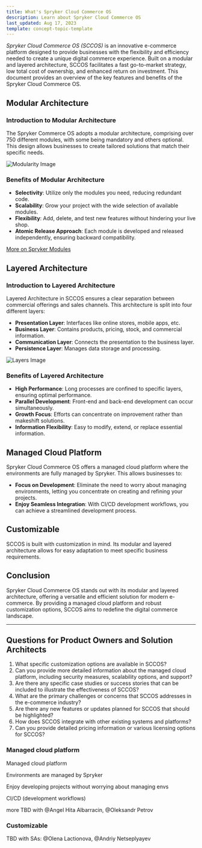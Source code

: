 ```yaml
---
title: What's Spryker Cloud Commerce OS
description: Learn about Spryker Cloud Commerce OS
last_updated: Aug 17, 2023
template: concept-topic-template
---
```



*Spryker Cloud Commerce OS (SCCOS)* is an innovative e-commerce platform designed to provide businesses with the flexibility and efficiency needed to create a unique digital commerce experience. Built on a modular and layered architecture, SCCOS facilitates a fast go-to-market strategy, low total cost of ownership, and enhanced return on investment. This document provides an overview of the key features and benefits of the Spryker Cloud Commerce OS.

## Modular Architecture

### Introduction to Modular Architecture

The Spryker Commerce OS adopts a modular architecture, comprising over 750 different modules, with some being mandatory and others optional. This design allows businesses to create tailored solutions that match their specific needs.

![Modularity Image](https://spryker.s3.eu-central-1.amazonaws.com/docs/About/About+Spryker/modularity_transparent.png)

### Benefits of Modular Architecture

* **Selectivity**: Utilize only the modules you need, reducing redundant code.
* **Scalability**: Grow your project with the wide selection of available modules.
* **Flexibility**: Add, delete, and test new features without hindering your live shop.
* **Atomic Release Approach**: Each module is developed and released independently, ensuring backward compatibility.

[More on Spryker Modules](https://github.com/spryker)

## Layered Architecture

### Introduction to Layered Architecture

Layered Architecture in SCCOS ensures a clear separation between commercial offerings and sales channels. This architecture is split into four different layers:

* **Presentation Layer**: Interfaces like online stores, mobile apps, etc.
* **Business Layer**: Contains products, pricing, stock, and commercial information.
* **Communication Layer**: Connects the presentation to the business layer.
* **Persistence Layer**: Manages data storage and processing.

![Layers Image](https://spryker.s3.eu-central-1.amazonaws.com/docs/About/About+Spryker/spryker_layers_s.png)

### Benefits of Layered Architecture

* **High Performance**: Long processes are confined to specific layers, ensuring optimal performance.
* **Parallel Development**: Front-end and back-end development can occur simultaneously.
* **Growth Focus**: Efforts can concentrate on improvement rather than makeshift solutions.
* **Information Flexibility**: Easy to modify, extend, or replace essential information.

## Managed Cloud Platform

Spryker Cloud Commerce OS offers a managed cloud platform where the environments are fully managed by Spryker. This allows businesses to:

* **Focus on Development**: Eliminate the need to worry about managing environments, letting you concentrate on creating and refining your projects.
* **Enjoy Seamless Integration**: With CI/CD development workflows, you can achieve a streamlined development process.

<!-- Additional details about the managed cloud platform will be added here once obtained from the experts. -->

## Customizable

SCCOS is built with customization in mind. Its modular and layered architecture allows for easy adaptation to meet specific business requirements.

<!-- Additional information on customization options will be included here after gathering the information from the relevant experts. -->


## Conclusion

Spryker Cloud Commerce OS stands out with its modular and layered architecture, offering a versatile and efficient solution for modern e-commerce. By providing a managed cloud platform and robust customization options, SCCOS aims to redefine the digital commerce landscape.

---

## Questions for Product Owners and Solution Architects

1. What specific customization options are available in SCCOS?
2. Can you provide more detailed information about the managed cloud platform, including security measures, scalability options, and support?
3. Are there any specific case studies or success stories that can be included to illustrate the effectiveness of SCCOS?
4. What are the primary challenges or concerns that SCCOS addresses in the e-commerce industry?
5. Are there any new features or updates planned for SCCOS that should be highlighted?
6. How does SCCOS integrate with other existing systems and platforms?
7. Can you provide detailed pricing information or various licensing options for SCCOS?


### Managed cloud platform

Managed cloud platform

Environments are managed by Spryker

Enjoy developing projects without worrying about managing envs

CI/CD (development workflows)

more TBD with @Angel Hita Albarracin, @Oleksandr Petrov

### Customizable 


TBD with SAs: @Olena Lactionova, @Andriy Netseplyayev